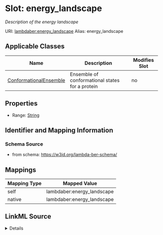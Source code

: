 

# Slot: energy_landscape 


_Description of the energy landscape_





URI: [lambdaber:energy_landscape](https://w3id.org/lambda-ber-schema/energy_landscape)
Alias: energy_landscape

<!-- no inheritance hierarchy -->





## Applicable Classes

| Name | Description | Modifies Slot |
| --- | --- | --- |
| [ConformationalEnsemble](ConformationalEnsemble.md) | Ensemble of conformational states for a protein |  no  |






## Properties

* Range: [String](String.md)




## Identifier and Mapping Information






### Schema Source


* from schema: https://w3id.org/lambda-ber-schema/




## Mappings

| Mapping Type | Mapped Value |
| ---  | ---  |
| self | lambdaber:energy_landscape |
| native | lambdaber:energy_landscape |




## LinkML Source

<details>
```yaml
name: energy_landscape
description: Description of the energy landscape
from_schema: https://w3id.org/lambda-ber-schema/
rank: 1000
alias: energy_landscape
owner: ConformationalEnsemble
domain_of:
- ConformationalEnsemble
range: string

```
</details>